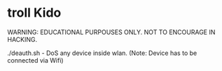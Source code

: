# troll Kido
WARNING: EDUCATIONAL PURPOUSES ONLY. NOT TO ENCOURAGE IN HACKING.

./deauth.sh - DoS any device inside wlan. (Note: Device has to be connected via Wifi)
